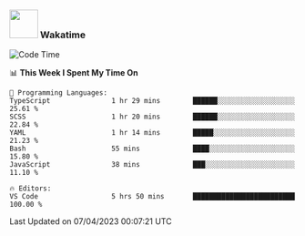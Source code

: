 ### <img src="https://media.giphy.com/media/VgCDAzcKvsR6OM0uWg/giphy.gif" width="50"> Wakatime

  <!--START_SECTION:waka-->
![Code Time](http://img.shields.io/badge/Code%20Time-1%2C355%20hrs%203%20mins-blue)

📊 **This Week I Spent My Time On** 

```text
💬 Programming Languages: 
TypeScript               1 hr 29 mins        ██████░░░░░░░░░░░░░░░░░░░   25.61 % 
SCSS                     1 hr 20 mins        ██████░░░░░░░░░░░░░░░░░░░   22.84 % 
YAML                     1 hr 14 mins        █████░░░░░░░░░░░░░░░░░░░░   21.23 % 
Bash                     55 mins             ████░░░░░░░░░░░░░░░░░░░░░   15.80 % 
JavaScript               38 mins             ███░░░░░░░░░░░░░░░░░░░░░░   11.10 % 

🔥 Editors: 
VS Code                  5 hrs 50 mins       █████████████████████████   100.00 % 
```


 Last Updated on 07/04/2023 00:07:21 UTC
<!--END_SECTION:waka-->
